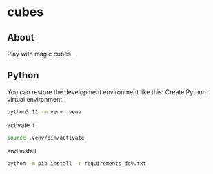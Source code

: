 # cubes

## About

Play with magic cubes.

## Python

You can restore the development environment like this:
Create Python virtual environment

```bash
python3.11 -m venv .venv
```

activate it

```bash
source .venv/bin/activate
```

and install

```bash
python -m pip install -r requirements_dev.txt
```
